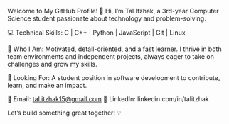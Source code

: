 Welcome to My GitHub Profile! 👋
Hi, I’m Tal Itzhak, a 3rd-year Computer Science student passionate about technology and problem-solving.

💻 Technical Skills:
C | C++ | Python | JavaScript | Git | Linux

🌟 Who I Am:
Motivated, detail-oriented, and a fast learner. I thrive in both team environments and independent projects, always eager to take on challenges and grow my skills.

🚀 Looking For:
A student position in software development to contribute, learn, and make an impact.

📧 Email: tal.itzhak15@gmail.com
🔗 LinkedIn: linkedin.com/in/talitzhak

Let’s build something great together! 💡
